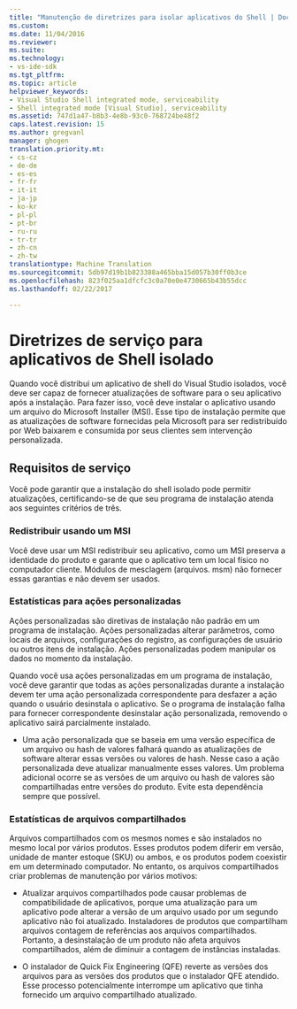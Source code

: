 ```yaml
---
title: "Manutenção de diretrizes para isolar aplicativos do Shell | Documentos do Microsoft"
ms.custom: 
ms.date: 11/04/2016
ms.reviewer: 
ms.suite: 
ms.technology:
- vs-ide-sdk
ms.tgt_pltfrm: 
ms.topic: article
helpviewer_keywords:
- Visual Studio Shell integrated mode, serviceability
- Shell integrated mode [Visual Studio], serviceability
ms.assetid: 747d1a47-b8b3-4e8b-93c0-768724be48f2
caps.latest.revision: 15
ms.author: gregvanl
manager: ghogen
translation.priority.mt:
- cs-cz
- de-de
- es-es
- fr-fr
- it-it
- ja-jp
- ko-kr
- pl-pl
- pt-br
- ru-ru
- tr-tr
- zh-cn
- zh-tw
translationtype: Machine Translation
ms.sourcegitcommit: 5db97d19b1b823388a465bba15d057b30ff0b3ce
ms.openlocfilehash: 823f025aa1dfcfc3c0a70e0e4730665b43b55dcc
ms.lasthandoff: 02/22/2017

---
```

# <a name="servicing-guidelines-for-isolated-shell-applications"></a>Diretrizes de serviço para aplicativos de Shell isolado
Quando você distribui um aplicativo de shell do Visual Studio isolados, você deve ser capaz de fornecer atualizações de software para o seu aplicativo após a instalação. Para fazer isso, você deve instalar o aplicativo usando um arquivo do Microsoft Installer (MSI). Esse tipo de instalação permite que as atualizações de software fornecidas pela Microsoft para ser redistribuído por Web baixarem e consumida por seus clientes sem intervenção personalizada.  
  
## <a name="servicing-requirements"></a>Requisitos de serviço  
 Você pode garantir que a instalação do shell isolado pode permitir atualizações, certificando-se de que seu programa de instalação atenda aos seguintes critérios de três.  
  
### <a name="redistribute-by-using-an-msi"></a>Redistribuir usando um MSI  
 Você deve usar um MSI redistribuir seu aplicativo, como um MSI preserva a identidade do produto e garante que o aplicativo tem um local físico no computador cliente. Módulos de mesclagem (arquivos. msm) não fornecer essas garantias e não devem ser usados.  
  
### <a name="accounting-for-custom-actions"></a>Estatísticas para ações personalizadas  
 Ações personalizadas são diretivas de instalação não padrão em um programa de instalação. Ações personalizadas alterar parâmetros, como locais de arquivos, configurações do registro, as configurações de usuário ou outros itens de instalação. Ações personalizadas podem manipular os dados no momento da instalação.  
  
 Quando você usa ações personalizadas em um programa de instalação, você deve garantir que todas as ações personalizadas durante a instalação devem ter uma ação personalizada correspondente para desfazer a ação quando o usuário desinstala o aplicativo. Se o programa de instalação falha para fornecer correspondente desinstalar ação personalizada, removendo o aplicativo sairá parcialmente instalado.  
  
-   Uma ação personalizada que se baseia em uma versão específica de um arquivo ou hash de valores falhará quando as atualizações de software alterar essas versões ou valores de hash. Nesse caso a ação personalizada deve atualizar manualmente esses valores. Um problema adicional ocorre se as versões de um arquivo ou hash de valores são compartilhadas entre versões do produto. Evite esta dependência sempre que possível.  
  
### <a name="accounting-for-shared-files"></a>Estatísticas de arquivos compartilhados  
 Arquivos compartilhados com os mesmos nomes e são instalados no mesmo local por vários produtos. Esses produtos podem diferir em versão, unidade de manter estoque (SKU) ou ambos, e os produtos podem coexistir em um determinado computador. No entanto, os arquivos compartilhados criar problemas de manutenção por vários motivos:  
  
-   Atualizar arquivos compartilhados pode causar problemas de compatibilidade de aplicativos, porque uma atualização para um aplicativo pode alterar a versão de um arquivo usado por um segundo aplicativo não foi atualizado. Instaladores de produtos que compartilham arquivos contagem de referências aos arquivos compartilhados. Portanto, a desinstalação de um produto não afeta arquivos compartilhados, além de diminuir a contagem de instâncias instaladas.  
  
-   O instalador de Quick Fix Engineering (QFE) reverte as versões dos arquivos para as versões dos produtos que o instalador QFE atendido. Esse processo potencialmente interrompe um aplicativo que tinha fornecido um arquivo compartilhado atualizado.
